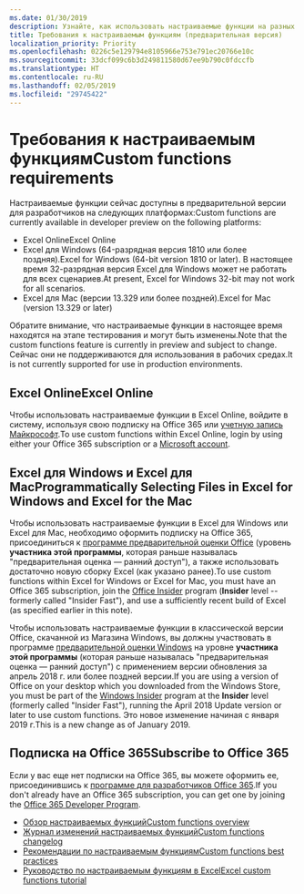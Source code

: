 ```yaml
---
ms.date: 01/30/2019
description: Узнайте, как использовать настраиваемые функции на разных платформах.
title: Требования к настраиваемым функциям (предварительная версия)
localization_priority: Priority
ms.openlocfilehash: 0226c5e129794e8105966e753e791ec20766e10c
ms.sourcegitcommit: 33dcf099c6b3d249811580d67ee9b790c0fdccfb
ms.translationtype: HT
ms.contentlocale: ru-RU
ms.lasthandoff: 02/05/2019
ms.locfileid: "29745422"
---
```

# <a name="custom-functions-requirements"></a><span data-ttu-id="5485e-103">Требования к настраиваемым функциям</span><span class="sxs-lookup"><span data-stu-id="5485e-103">Custom functions requirements</span></span>

<span data-ttu-id="5485e-104">Настраиваемые функции сейчас доступны в предварительной версии для разработчиков на следующих платформах:</span><span class="sxs-lookup"><span data-stu-id="5485e-104">Custom functions are currently available in developer preview on the following platforms:</span></span>

- <span data-ttu-id="5485e-105">Excel Online</span><span class="sxs-lookup"><span data-stu-id="5485e-105">Excel Online</span></span>
- <span data-ttu-id="5485e-106">Excel для Windows (64-разрядная версия 1810 или более поздняя).</span><span class="sxs-lookup"><span data-stu-id="5485e-106">Excel for Windows (64-bit version 1810 or later).</span></span> <span data-ttu-id="5485e-107">В настоящее время 32-разрядная версия Excel для Windows может не работать для всех сценариев.</span><span class="sxs-lookup"><span data-stu-id="5485e-107">At present, Excel for Windows 32-bit may not work for all scenarios.</span></span> 
- <span data-ttu-id="5485e-108">Excel для Mac (версии 13.329 или более поздней).</span><span class="sxs-lookup"><span data-stu-id="5485e-108">Excel for Mac (version 13.329 or later)</span></span>

<span data-ttu-id="5485e-109">Обратите внимание, что настраиваемые функции в настоящее время находятся на этапе тестирования и могут быть изменены.</span><span class="sxs-lookup"><span data-stu-id="5485e-109">Note that the custom functions feature is currently in preview and subject to change.</span></span> <span data-ttu-id="5485e-110">Сейчас они не поддерживаются для использования в рабочих средах.</span><span class="sxs-lookup"><span data-stu-id="5485e-110">It is not currently supported for use in production environments.</span></span>

## <a name="excel-online"></a><span data-ttu-id="5485e-111">Excel Online</span><span class="sxs-lookup"><span data-stu-id="5485e-111">Excel Online</span></span>
<span data-ttu-id="5485e-112">Чтобы использовать настраиваемые функции в Excel Online, войдите в систему, используя свою подписку на Office 365 или [учетную запись Майкрософт](https://account.microsoft.com/account).</span><span class="sxs-lookup"><span data-stu-id="5485e-112">To use custom functions within Excel Online, login by using either your Office 365 subscription or a [Microsoft account](https://account.microsoft.com/account).</span></span> 

## <a name="excel-for-windows-and-excel-for-mac"></a><span data-ttu-id="5485e-113">Excel для Windows и Excel для Mac</span><span class="sxs-lookup"><span data-stu-id="5485e-113">Programmatically Selecting Files in Excel for Windows and Excel for the Mac</span></span>
<span data-ttu-id="5485e-114">Чтобы использовать настраиваемые функции в Excel для Windows или Excel для Mac, необходимо оформить подписку на Office 365, присоединиться к [программе предварительной оценки Office](https://products.office.com/office-insider) (уровень **участника этой программы**, которая раньше называлась "предварительная оценка — ранний доступ"), а также использовать достаточно новую сборку Excel (как указано ранее).</span><span class="sxs-lookup"><span data-stu-id="5485e-114">To use custom functions within Excel for Windows or Excel for Mac, you must have an Office 365 subscription, join the [Office Insider](https://products.office.com/office-insider) program (**Insider** level -- formerly called "Insider Fast"), and use a sufficiently recent build of Excel (as specified earlier in this note).</span></span>

<span data-ttu-id="5485e-115">Чтобы использовать настраиваемые функции в классической версии Office, скачанной из Магазина Windows, вы должны участвовать в программе [предварительной оценки Windows](https://insider.windows.com/) на уровне **участника этой программы** (которая раньше называлась "предварительная оценка — ранний доступ") с применением версии обновления за апрель 2018 г. или более поздней версии.</span><span class="sxs-lookup"><span data-stu-id="5485e-115">If you are using a version of Office on your desktop which you downloaded from the Windows Store, you must be part of the [Windows Insider](https://insider.windows.com/) program at the **Insider** level (formerly called "Insider Fast"), running the April 2018 Update version or later to use custom functions.</span></span> <span data-ttu-id="5485e-116">Это новое изменение начиная с января 2019 г.</span><span class="sxs-lookup"><span data-stu-id="5485e-116">This is a new change as of January 2019.</span></span>

## <a name="subscribe-to-office-365"></a><span data-ttu-id="5485e-117">Подписка на Office 365</span><span class="sxs-lookup"><span data-stu-id="5485e-117">Subscribe to Office 365</span></span>
<span data-ttu-id="5485e-118">Если у вас еще нет подписки на Office 365, вы можете оформить ее, присоединившись к [программе для разработчиков Office 365](https://developer.microsoft.com/ru-RU/office/dev-program).</span><span class="sxs-lookup"><span data-stu-id="5485e-118">If you don't already have an Office 365 subscription, you can get one by joining the [Office 365 Developer Program](https://developer.microsoft.com/ru-RU/office/dev-program).</span></span>


* [<span data-ttu-id="5485e-119">Обзор настраиваемых функций</span><span class="sxs-lookup"><span data-stu-id="5485e-119">Custom functions overview</span></span>](custom-functions-overview.md)
* [<span data-ttu-id="5485e-120">Журнал изменений настраиваемых функций</span><span class="sxs-lookup"><span data-stu-id="5485e-120">Custom functions changelog</span></span>](custom-functions-changelog.md)
* [<span data-ttu-id="5485e-121">Рекомендации по настраиваемым функциям</span><span class="sxs-lookup"><span data-stu-id="5485e-121">Custom functions best practices</span></span>](custom-functions-best-practices.md)
* [<span data-ttu-id="5485e-122">Руководство по настраиваемым функциям в Excel</span><span class="sxs-lookup"><span data-stu-id="5485e-122">Excel custom functions tutorial</span></span>](../tutorials/excel-tutorial-create-custom-functions.md)
